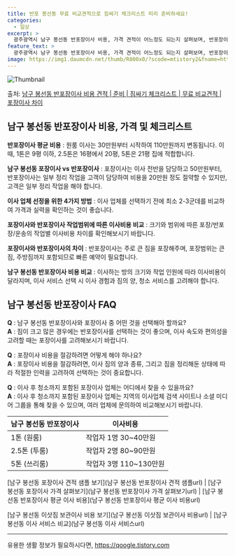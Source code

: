 ```yaml
---
title: 반포 봉선동 무료 비교견적으로 짐싸기 체크리스트 미리 준비하세요!
categories:
  - 일상
excerpt: >
  광주광역시 남구 봉선동 반포장이사 비용, 가격 견적이 어느정도 되는지 살펴보며, 반포장이사를 준비함에 있어 짐싸기 준비 체크리스트가 무엇인지 보겠습니다. 마지막으로 포장이사와 차이점을 통해 무료 비교견적으로 어떤 것이 더 합리적인 선택인지 공유 드립니다.남구 봉선동 포장이사 견적 샘플 보기 👈 클릭남구 봉선동 포장이사 가격 살펴보기 👈 클릭남구 봉선동 반포장이사 평균 이사 비용평수남구 봉선동 평균 이사 비용원룸 이사9평 이하 (1톤)30만원~투룸/쓰리룸 이사16평 ~ 20평 (2.5톤)80만원~쓰리룸 이사21평 (5톤) ~110만원~우리집 무료 이사견적 받기 👈 클릭포장 vs 반포장: 주요 차이점포장이사와 반포장이사의 가장 큰 차이점은 짐의 포장과 정리를 누가 담당하느냐에 있습니다.포장이사는 1톤 ..
feature_text: >
  광주광역시 남구 봉선동 반포장이사 비용, 가격 견적이 어느정도 되는지 살펴보며, 반포장이사를 준비함에 있어 짐싸기 준비 체크리스트가 무엇인지 보겠습니다. 마지막으로 포장이사와 차이점을 통해 무료 비교견적으로 어떤 것이 더 합리적인 선택인지 공유 드립니다.남구 봉선동 포장이사 견적 샘플 보기 👈 클릭남구 봉선동 포장이사 가격 살펴보기 👈 클릭남구 봉선동 반포장이사 평균 이사 비용평수남구 봉선동 평균 이사 비용원룸 이사9평 이하 (1톤)30만원~투룸/쓰리룸 이사16평 ~ 20평 (2.5톤)80만원~쓰리룸 이사21평 (5톤) ~110만원~우리집 무료 이사견적 받기 👈 클릭포장 vs 반포장: 주요 차이점포장이사와 반포장이사의 가장 큰 차이점은 짐의 포장과 정리를 누가 담당하느냐에 있습니다.포장이사는 1톤 ..
image: https://img1.daumcdn.net/thumb/R800x0/?scode=mtistory2&fname=https%3A%2F%2Fblog.kakaocdn.net%2Fdn%2FlBzN8%2FbtsHcaUCY9y%2FzqS8wg3nAF12hZmefNHSJk%2Fimg.webp
---
```


![Thumbnail](https://img1.daumcdn.net/thumb/R800x0/?scode=mtistory2&fname=https%3A%2F%2Fblog.kakaocdn.net%2Fdn%2FlBzN8%2FbtsHcaUCY9y%2FzqS8wg3nAF12hZmefNHSJk%2Fimg.webp)

<p>출처: <a href="https://qoogle.tistory.com/9521" rel="dofollow">남구 봉선동 반포장이사 비용 견적 | 준비 | 짐싸기 체크리스트 | 무료 비교견적 | 포장이사 차이</a> </p>

## 남구 봉선동 반포장이사 비용, 가격 및 체크리스트



**반포장이사 평균 비용** : 원룸 이사는 30만원부터 시작하여 110만원까지 변동됩니다. 이때, 1톤은 9평 이하, 2.5톤은 16평에서
20평, 5톤은 21평 집에 적합합니다.

**남구 봉선동 포장이사 vs 반포장이사** : 포장이사는 이사 전반을 담당하고 50만원부터, 반포장이사는 일부 정리 작업을 고객이 담당하여
비용을 20만원 정도 절약할 수 있지만, 고객은 일부 정리 작업을 해야 합니다.

**이사 업체 선정을 위한 4가지 방법** : 이사 업체를 선택하기 전에 최소 2-3군데를 비교하여 가격과 실력을 확인하는 것이 좋습니다.

**포장이사와 반포장이사 작업범위에 따른 이사비용 비교** : 크기와 범위에 따른 포장/반포장/운송의 작업별 이사비용 차이를 확인해보시기
바랍니다.

**포장이사와 반포장이사의 차이** : 반포장이사는 주로 큰 짐을 포장해주며, 포장범위는 큰 짐, 주방짐까지 포함되므로 빠른 예약이
필요합니다.

**남구 봉선동 반포장이사 비용 비교** : 이사하는 방의 크기와 작업 인원에 따라 이사비용이 달라지며, 이사 서비스 선택 시 이사 경험과
짐의 양, 청소 서비스를 고려해야 합니다.

## 남구 봉선동 반포장이사 FAQ

**Q** : 남구 봉선동 반포장이사와 포장이사 중 어떤 것을 선택해아 할까요?  
**A** : 짐이 크고 많은 경우에는 반포장이사를 선택하는 것이 좋으며, 이사 속도와 편의성을 고려할 때는 포장이사를 고려해보시기
바랍니다.

**Q** : 포장이사 비용을 절감하려면 어떻게 해야 하나요?  
**A** : 포장이사 비용을 절감하려면, 이사 짐의 양과 종류, 그리고 짐을 정리해둔 상태에 따라 적절한 인력을 고려하여 선택하는 것이
중요합니다.

**Q** : 이사 후 청소까지 포함된 포장이사 업체는 어디에서 찾을 수 있을까요?  
**A** : 이사 후 청소까지 포함된 포장이사 업체는 지역의 이사업체 검색 사이트나 소셜 미디어 그룹을 통해 찾을 수 있으며, 여러 업체에
문의하여 비교해보시기 바랍니다.



**남구 봉선동 반포장이사** | **이사비용**  
---|---  
1톤 (원룸) | 작업자 1명 30~40만원  
2.5톤 (투룸) | 작업자 2명 80~90만원  
5톤 (쓰리룸) | 작업자 3명 110~130만원  
  


[남구 봉선동 포장이사 견적 샘플 보기](남구 봉선동 반포장이사 견적 샘플url) | [남구 봉선동 포장이사 가격 살펴보기](남구 봉선동 반포장이사 가격 살펴보기url) | [남구 봉선동 반포장이사 평균 이사 비용](남구 봉선동 반포장이사 평균 이사 비용url)

[남구 봉선동 이삿짐 보관이사 비용 보기](남구 봉선동 이삿짐 보관이사 비용url) | [남구 봉선동 이사 서비스 비교](남구 봉선동 이사 서비스url)



* * *



 

유용한 생활 정보가 필요하시다면, <a href="https://qoogle.tistory.com" rel="dofollow">https://qoogle.tistory.com</a>


